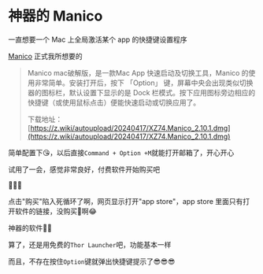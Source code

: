# 神器的 Manico

一直想要一个 Mac 上全局激活某个 app 的快捷键设置程序

[Manico](https://manico.im/) 正式我所想要的


> Manico mac破解版，是一款Mac App 快速启动及切换工具，Manico 的使用非常简单。安装打开后，按下 「Option」 键，屏幕中央会出现类似切换器的图标栏，默认设置下显示的是 Dock 栏模式。按下应用图标旁边相应的快捷键（或使用鼠标点击）便能快速启动或切换应用了。
>
> 下载地址：[https://z.wiki/autoupload/20240417/XZ74.Manico_2.10.1.dmg](https://z.wiki/autoupload/20240417/XZ74.Manico_2.10.1.dmg)

简单配置下😘，以后直接`Command + Option +M`就能打开邮箱了，开心开心
<ImgView title="Manico" url="https://z.wiki/images/20220123/876aadac52dd4e36a129fa11421072b6.png" />



试用了一会，感觉非常良好，付费软件开始购买吧

<ImgView title="Manico" url="https://z.wiki/images/20220123/e79c901d5a0a404eb2bae9630b99ade8.png" />



🤣🤣🤣


<ImgView title="Manico" url="https://4.z.wiki/images/20220123/0865f0a2293444ceacdcf26b52c57442.png" />


点击"购买"陷入死循环了啊，网页显示打开"app store"，app store 里面只有打开软件的链接，没购买🔗啊😂


<ImgView title="Manico" url="https://z.wiki/images/20220123/f44e62d07c4441e2add822ea66c7105b.png" />




神器的软件🤩🧐


算了，还是用免费的`Thor Launcher`吧，功能基本一样

<ImgView title="Manico" url="https://z.wiki/images/20220123/3f659b2ae9454def86b92a8223cf9f5d.png" />



而且，不存在按住`Option`键就弹出快捷键提示了😎😎😎
